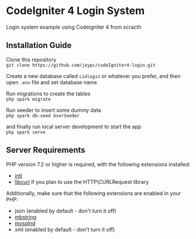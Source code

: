 # CodeIgniter 4 Login System

Login system example using Codeigniter 4 from scracth 

## Installation Guide

Clone this repository\
`git clone https://github.com/jeypc/codeIgniter4-login.git`

Create a new database called `ci4login` or whatever you prefer, and then open `.env` file and set database name

Run migrations to create the tables\
`php spark migrate`

Run seeder to insert some dummy data\
`php spark db:seed UserSeeder`

and finally run local server development to start the app\
`php spark serve`

## Server Requirements

PHP version 7.2 or higher is required, with the following extensions installed: 

- [intl](http://php.net/manual/en/intl.requirements.php)
- [libcurl](http://php.net/manual/en/curl.requirements.php) if you plan to use the HTTP\CURLRequest library

Additionally, make sure that the following extensions are enabled in your PHP:

- json (enabled by default - don't turn it off)
- [mbstring](http://php.net/manual/en/mbstring.installation.php)
- [mysqlnd](http://php.net/manual/en/mysqlnd.install.php)
- xml (enabled by default - don't turn it off)
